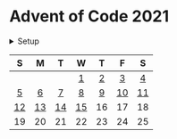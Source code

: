 # Advent of Code 2021

<details>
  <summary>Setup</summary>

  Using [asdf](https://asdf-vm.com/#/):

  ```sh
  asdf plugin add erlang
  asdf plugin add elixir
  asdf install
  ```
</details>

|  S  |  M  |  T  |  W  |  T  |  F   |  S  |
| :-: | :-: | :-: | :-: | :-: | :-:  | :-: |
|     |     |     | [1] | [2] | [3]  | [4] |
| [5] | [6] | [7] | [8] | [9] | [10] | [11]|
| [12]| [13]| [14]| [15]  | 16  | 17   | 18  |
| 19  | 20  | 21  | 22  | 23  | 24   | 25  |

<!-- links -->

[1]: ./lib/2021/1.ex
[2]: ./lib/2021/2.ex
[3]: ./lib/2021/3.ex
[4]: ./lib/2021/4.ex
[5]: ./lib/2021/5.ex
[6]: ./lib/2021/6.ex
[7]: ./lib/2021/7.ex
[8]: ./lib/2021/8.ex
[9]: ./lib/2021/9.ex
[10]: ./lib/2021/10.ex
[11]: ./lib/2021/11.ex
[12]: ./lib/2021/12.ex
[13]: ./lib/2021/13.ex
[14]: ./lib/2021/14.ex
[15]: ./lib/2021/15.ex
